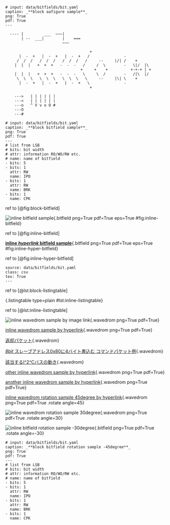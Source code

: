 ```{.aafigure #fig:block-aafigure}
# input: data/bitfields/bit.yaml
caption: _**block aafigure sample**_
png: True
pdf: True
---

  ---- |         ___  ~~~|
       | --  ___|        |    ===
                         ~~~

                                     +
      |  -  +   |  -  +   |  -  +   /               -
     /  /  /   /  /  /   /  /  /   /     --     |/| /    +
    |  |  |   +  +  +   -  -  -   /     /  \        -   \|/  |\
                                 +     +    +          +-+-+ | +
    |  |  |   +  +  +   -  -  -   \     \  /        -   /|\  |/
     \  \  \   \  \  \   \  \  \   \     --     |\| \    +
      |  -  +   |  -  +   |  -  +   \               -
                                     +

    --->   | | | | | |
    ---<   | | | | | |
    ---o   ^ V v o O #
    ---O
    ---#
```

```{.bitfield #fig:block-bitfield}
# input: data/bitfields/bit.yaml
caption: _**block bitfield sample**_
png: True
pdf: True
---
# list from LSB
# bits: bit width
# attr: information RO/WO/RW etc.
# name: name of bitfield
- bits: 5
- bits: 1
  attr: RW
  name: IPO
- bits: 1
  attr: RW
  name: BRK
- bits: 1
  name: CPK
```

ref to [@fig:block-bitfield]

![**inline bitfield sample**](data/bitfields/bit.yaml){.bitfield png=True pdf=True eps=True #fig:inline-bitfield}

ref to [@fig:inline-bitfield]

[**inline _hyperlink_ bitfield sample**](data/bitfields/bit.yaml){.bitfield png=True pdf=True eps=True #fig:inline-hyper-bitfield}

ref to [@fig:inline-hyper-bitfield]

```{.listingtable #lst:block-listingtable}
source: data/bitfields/bit.yaml
class: csv
tex: True
---
```
ref to [@lst:block-listingtable]

[](data/waves/wave.yaml){.listingtable type=plain #lst:inline-listingtable}

ref to [@lst:inline-listingtable]

![inline wavedrom sample by image link](data/waves/wave.yaml){.wavedrom png=True pdf=True}

[inline wavedrom sample by hyperlink](data/waves/wave.yaml){.wavedrom png=True pdf=True}

[返却パケット](data/waves/commandSandP_wo_ret.yaml){.wavedrom}

[_8bit_ スレーブアドレス0x80に4バイト書込む コマンドパケット例](data/waves/commandSandP_wo.yaml){.wavedrom}

[該当するI^2^Cバスの動き](data/waves/commandSandP_wo_bus.yaml){.wavedrom}

[other inline wavedrom sample by hyperlink](data/waves/anotherwave.yaml){.wavedrom png=True pdf=True}

[another inline wavedrom sample by hyperlink](data/waves/wave.yaml){.wavedrom png=True pdf=True}

[inline wavedrom rotation sample 45degree by hyperlink](data/waves/commandSandP_wo_bus.yaml){.wavedrom png=True pdf=True .rotate angle=45}

![inline wavedrom rotation sample 30degree](data/waves/wave.yaml){.wavedrom png=True pdf=True .rotate angle=30}

![inline bitfield rotation sample -30degree](data/bitfields/bit.yaml){.bitfield png=True pdf=True .rotate angle=-30}

```{.bitfield .rotate angle=-45}
# input: data/bitfields/bit.yaml
caption: _**block bitfield rotation sample -45degree**_
png: True
pdf: True
---
# list from LSB
# bits: bit width
# attr: information RO/WO/RW etc.
# name: name of bitfield
- bits: 5
- bits: 1
  attr: RW
  name: IPO
- bits: 1
  attr: RW
  name: BRK
- bits: 1
  name: CPK
```
